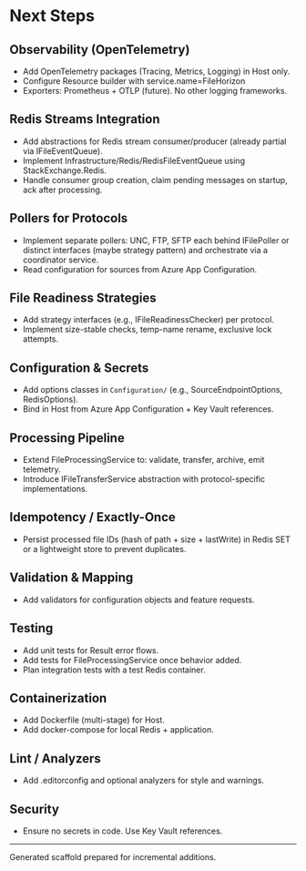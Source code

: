 # Next Steps

## Observability (OpenTelemetry)
- Add OpenTelemetry packages (Tracing, Metrics, Logging) in Host only.
- Configure Resource builder with service.name=FileHorizon
- Exporters: Prometheus + OTLP (future). No other logging frameworks.

## Redis Streams Integration
- Add abstractions for Redis stream consumer/producer (already partial via IFileEventQueue).
- Implement Infrastructure/Redis/RedisFileEventQueue using StackExchange.Redis.
- Handle consumer group creation, claim pending messages on startup, ack after processing.

## Pollers for Protocols
- Implement separate pollers: UNC, FTP, SFTP each behind IFilePoller or distinct interfaces (maybe strategy pattern) and orchestrate via a coordinator service.
- Read configuration for sources from Azure App Configuration.

## File Readiness Strategies
- Add strategy interfaces (e.g., IFileReadinessChecker) per protocol.
- Implement size-stable checks, temp-name rename, exclusive lock attempts.

## Configuration & Secrets
- Add options classes in `Configuration/` (e.g., SourceEndpointOptions, RedisOptions).
- Bind in Host from Azure App Configuration + Key Vault references.

## Processing Pipeline
- Extend FileProcessingService to: validate, transfer, archive, emit telemetry.
- Introduce IFileTransferService abstraction with protocol-specific implementations.

## Idempotency / Exactly-Once
- Persist processed file IDs (hash of path + size + lastWrite) in Redis SET or a lightweight store to prevent duplicates.

## Validation & Mapping
- Add validators for configuration objects and feature requests.

## Testing
- Add unit tests for Result error flows.
- Add tests for FileProcessingService once behavior added.
- Plan integration tests with a test Redis container.

## Containerization
- Add Dockerfile (multi-stage) for Host.
- Add docker-compose for local Redis + application.

## Lint / Analyzers
- Add .editorconfig and optional analyzers for style and warnings.

## Security
- Ensure no secrets in code. Use Key Vault references.

---
Generated scaffold prepared for incremental additions.
